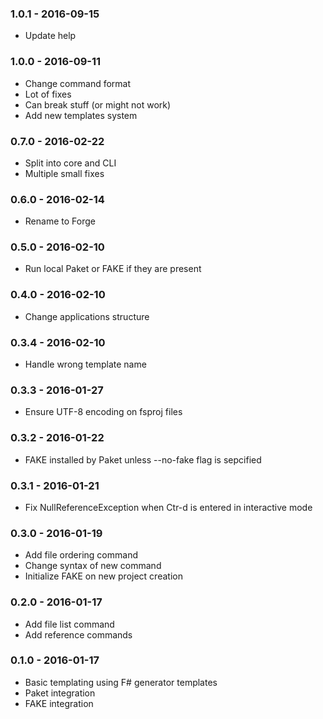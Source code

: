 ### 1.0.1 - 2016-09-15
* Update help

### 1.0.0 - 2016-09-11
* Change command format
* Lot of fixes
* Can break stuff (or might not work)
* Add new templates system

### 0.7.0 - 2016-02-22
* Split into core and CLI
* Multiple small fixes

### 0.6.0 - 2016-02-14
* Rename to Forge

### 0.5.0 - 2016-02-10
* Run local Paket or FAKE if they are present

### 0.4.0 - 2016-02-10
* Change applications structure

### 0.3.4 - 2016-02-10
* Handle wrong template name

### 0.3.3 - 2016-01-27
* Ensure UTF-8 encoding on fsproj files

### 0.3.2 - 2016-01-22
* FAKE installed by Paket unless --no-fake flag is sepcified

### 0.3.1 - 2016-01-21
* Fix NullReferenceException when Ctr-d is entered in interactive mode

### 0.3.0 - 2016-01-19
* Add file ordering command
* Change syntax of new command
* Initialize FAKE on new project creation

### 0.2.0 - 2016-01-17
* Add file list command
* Add reference commands

### 0.1.0 - 2016-01-17
* Basic templating using F# generator templates
* Paket integration
* FAKE integration
